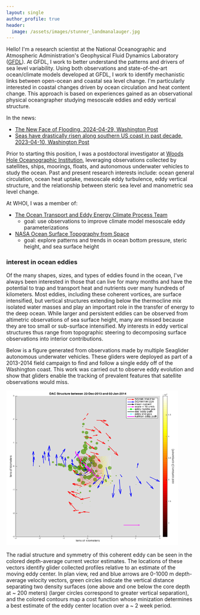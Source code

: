 ```yaml
---
layout: single
author_profile: true
header:
  image: /assets/images/stunner_landmanalauger.jpg
---
```


Hello! I'm a research scientist at the National Oceanographic and Atmospheric Administration's Geophysical Fluid Dynamics Laboratory ([GFDL](https://www.gfdl.noaa.gov/)). At GFDL, I work to better understand the patterns and drivers of sea level variability. Using both observations and state-of-the-art ocean/climate models developed at GFDL, I work to identify mechanistic links between open-ocean and coastal sea level change. I'm particularly interested in coastal changes driven by ocean circulation and heat content change. This approach is based on experiences gained as an observational physical oceangrapher studying mesoscale eddies and eddy vertical structure.   

In the news: 
* [The New Face of Flooding, 2024-04-29, Washington Post](https://www.washingtonpost.com/climate-environment/interactive/2024/flooding-sea-level-rise-gulf-coast/?pwapi_token=eyJ0eXAiOiJKV1QiLCJhbGciOiJIUzI1NiJ9.eyJyZWFzb24iOiJnaWZ0IiwibmJmIjoxNzE0MzYzMjAwLCJpc3MiOiJzdWJzY3JpcHRpb25zIiwiZXhwIjoxNzE1NzQ1NTk5LCJpYXQiOjE3MTQzNjMyMDAsImp0aSI6IjU4NjRmNGRjLTJiYTItNDRiZS1iZTE5LTMzYWNiZTY2ZThjZCIsInVybCI6Imh0dHBzOi8vd3d3Lndhc2hpbmd0b25wb3N0LmNvbS9jbGltYXRlLWVudmlyb25tZW50L2ludGVyYWN0aXZlLzIwMjQvZmxvb2Rpbmctc2VhLWxldmVsLXJpc2UtZ3VsZi1jb2FzdC8ifQ.OfWJgBu-6RJGpDUux7a7Wp9azfRWUoy0ewRIJBCnr_Y&itid=gfta)
* [Seas have drastically risen along southern US coast in past decade, 2023-04-10, Washington Post](https://www.washingtonpost.com/climate-environment/2023/04/10/sea-level-rise-southern-us/)


Prior to starting this position, I was a postdoctoral investigator at [Woods Hole Oceanographic Institution](https://www.whoi.edu), leveraging observations collected by satellites, ships, moorings, floats, and autonomous underwater vehicles to study the ocean. Past and present research interests include: ocean general circulation, ocean heat uptake, mesoscale eddy turbulence, eddy vertical structure, and the relationship between steric sea level and manometric sea level change. 

At WHOI, I was a member of: 
* [The Ocean Transport and Eddy Energy Climate Process Team](https://ocean-eddy-cpt.github.io) 
    + goal: use observations to improve climate model mesoscale eddy parameterizations
* [NASA Ocean Surface Topography from Space](https://sealevel.jpl.nasa.gov/documents/1688/?list=projects)  
    + goal: explore patterns and trends in ocean bottom pressure, steric height, and sea surface height 

### interest in ocean eddies 
Of the many shapes, sizes, and types of eddies found in the ocean, I've always been interested in those that can live for many months and have the potential to trap and transport heat and nutrients over many hundreds of kilometers. Most eddies, including these coherent vortices, are surface intensified, but vertical structures extending below the thermocline mix isolated water masses and play an important role in the transfer of energy to the deep ocean. While larger and persistent eddies can be observed from altimetric observations of sea surface height, many are missed because they are too small or sub-surface intensified. My interests in eddy vertical structures thus range from topographic steering to decomposing surface observations into interior contributions.      

Below is a figure generated from observations made by multiple Seaglider autonomous underwater vehicles. These gliders were deployed as part of a 2013-2014 field campaign to find and follow a single eddy off of the Washington coast. This work was carried out to observe eddy evolution and show that gliders enable the tracking of prevalent features that satellite observations would miss. 

<img src="/assets/images/centering_method.png" width="460" height="415"/>

The radial structure and symmetry of this coherent eddy can be seen in the colored depth-average current vector estimates. The locations of these vectors identify glider collected profiles relative to an estimate of the moving eddy center. In plan view, red and blue arrows are 0-1000 m depth-average velocity vectors, green circles indicate the vertical distance separating two density surfaces (one above and one below the core depth at ~ 200 meters) (larger circles correspond to greater vertical separation), and the colored contours map a cost function whose minization determines a best estimate of the eddy center location over a ~ 2 week period. 

